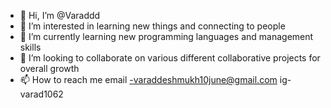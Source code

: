 - 👋 Hi, I’m @Varaddd
- 👀 I’m interested in learning new things and connecting to people
- 🌱 I’m currently learning new programming languages and management skills
- 💞️ I’m looking to collaborate on various different collaborative projects for overall growth
- 📫 How to reach me email -varaddeshmukh10june@gmail.com ig-varad1062

<!---
Varaddd/Varaddd is a ✨ special ✨ repository because its `README.md` (this file) appears on your GitHub profile.
You can click the Preview link to take a look at your changes.
--->
